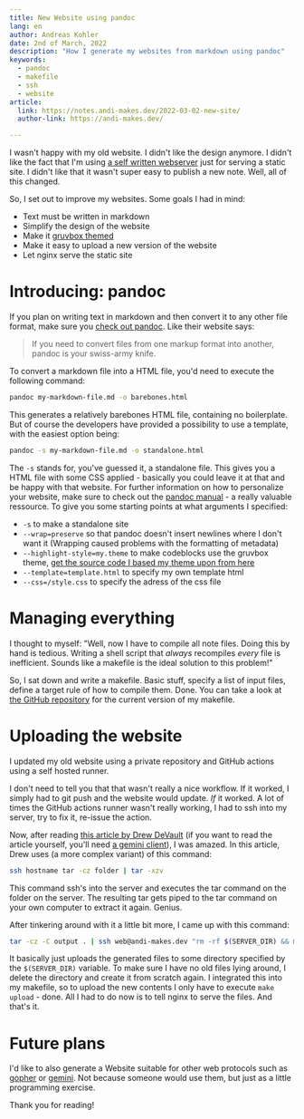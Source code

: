 ```yaml
---
title: New Website using pandoc
lang: en
author: Andreas Kohler
date: 2nd of March, 2022
description: "How I generate my websites from markdown using pandoc"
keywords:
  - pandoc 
  - makefile
  - ssh
  - website
article:
  link: https://notes.andi-makes.dev/2022-03-02-new-site/
  author-link: https://andi-makes.dev/

---
```


I wasn't happy with my old website. I didn't like the design anymore.
I didn't like the fact that I'm using [a self written webserver](https://github.com/andi-makes/oxyserve) just for
serving a static site. I didn't like that it wasn't super easy to publish a new note.
Well, all of this changed.

So, I set out to improve my websites. Some goals I had in mind:

 * Text must be written in markdown
 * Simplify the design of the website
 * Make it [gruvbox themed](https://github.com/morhetz/gruvbox)
 * Make it easy to upload a new version of the website
 * Let nginx serve the static site

# Introducing: pandoc
If you plan on writing text in markdown and then convert it to any other
file format, make sure you [check out pandoc](https://pandoc.org/).
Like their website says:

> If you need to convert files from one markup format into another, pandoc is your swiss-army knife.

To convert a markdown file into a HTML file, you'd need to execute the following command:

```sh
pandoc my-markdown-file.md -o barebones.html
```

This generates a relatively barebones HTML file, containing no boilerplate. But of course the developers
have provided a possibility to use a template, with the easiest option being:

```sh
pandoc -s my-markdown-file.md -o standalone.html
```

The `-s` stands for, you've guessed it, a standalone file. This gives you a HTML file with some
CSS applied - basically you could leave it at that and be happy with that website.
For further information on how to personalize your website, make sure to check out the [pandoc manual](https://pandoc.org/MANUAL.html) - a really valuable ressource. To give you some starting points at what arguments I specified:

 * `-s` to make a standalone site
 * `--wrap=preserve` so that pandoc doesn't insert newlines where I don't want it (Wrapping caused problems with the formatting of metadata)
 * `--highlight-style=my.theme` to make codeblocks use the gruvbox theme, [get the source code I based my theme upon from here](https://raw.githubusercontent.com/KDE/syntax-highlighting/master/data/themes/gruvbox-dark.theme)
 * `--template=template.html` to specify my own template html
 * `--css=/style.css` to specify the adress of the css file

# Managing everything
I thought to myself: "Well, now I have to compile all note files. Doing this by hand is tedious. 
Writing a shell script that *always* recompiles *every* file is inefficient. Sounds like a makefile
is the ideal solution to this problem!"

So, I sat down and write a makefile. Basic stuff, specify a list of input files, define a target rule
of how to compile them. Done. You can take a look at [the GitHub repository](https://github.com/andi-makes/notes) for the current version of
my makefile.

# Uploading the website
I updated my old website using a private repository and GitHub actions using a self hosted runner.

I don't need to tell you that that wasn't really a nice workflow.
If it worked, I simply had to git push and the website would update.
*If* it worked. A lot of times the GitHub actions runner wasn't really working,
I had to ssh into my server, try to fix it, re-issue the action.

Now, after reading [this article by Drew DeVault](gemini://drewdevault.com/2022/02/17/tar-is-good-actually.gmi)
(if you want to read the article yourself, you'll need [a gemini client](https://gemini.circumlunar.space/clients.html)), I was amazed.
In this article, Drew uses (a more complex variant) of this command:

```sh
ssh hostname tar -cz folder | tar -xzv
```

This command ssh's into the server and executes the tar command on the folder on the server. The resulting tar gets piped
to the tar command on your own computer to extract it again. Genius.

After tinkering around with it a little bit more, I came up with this command:
```sh
tar -cz -C output . | ssh web@andi-makes.dev "rm -rf $(SERVER_DIR) && mkdir $(SERVER_DIR) && tar -xzv -C $(SERVER_DIR) --no-same-permissions
```

It basically just uploads the generated files to some directory specified by the `$(SERVER_DIR)` variable.
To make sure I have no old files lying around, I delete the directory and create it from scratch again.
I integrated this into my makefile, so to upload the new contents I only have to execute `make upload` - done.
All I had to do now is to tell nginx to serve the files. And that's it.

# Future plans
I'd like to also generate a Website suitable for other web protocols such as [gopher](https://en.wikipedia.org/wiki/Gopher_(protocol)) or [gemini](https://en.wikipedia.org/wiki/Gemini_(protocol)).
Not because someone would use them, but just as a little programming exercise.

Thank you for reading!


